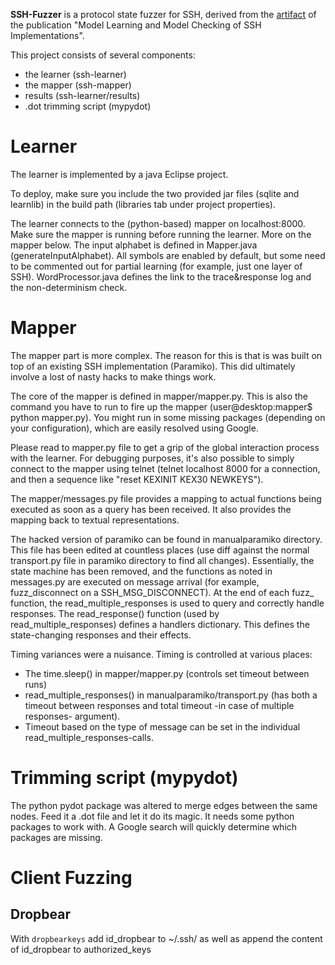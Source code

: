 **SSH-Fuzzer** is a protocol state fuzzer for SSH, derived from the [artifact][learning-ssh-artifact] of the publication "Model Learning and Model Checking of SSH Implementations".

This project consists of several components:
* the learner (ssh-learner)
* the mapper (ssh-mapper)
* results (ssh-learner/results)
* .dot trimming script (mypydot)

# Learner
The learner is implemented by a java Eclipse project. 

To deploy, make sure you include the two provided jar files (sqlite and learnlib) in the build path (libraries tab under project properties).

The learner connects to the (python-based) mapper on localhost:8000. Make sure the mapper is running before running the learner. More on the mapper below. The input alphabet is defined in Mapper.java (generateInputAlphabet). All symbols are enabled by default, but some need to be commented out for partial learning (for example, just one layer of SSH). WordProcessor.java defines the link to the trace&response log and the non-determinism check. 

# Mapper
The mapper part is more complex. The reason for this is that is was built on top of an existing SSH implementation (Paramiko). This did ultimately involve a lost of nasty hacks to make things work. 

The core of the mapper is defined in mapper/mapper.py. This is also the command you have to run to fire up the mapper (user@desktop:mapper$ python mapper.py). You might run in some missing packages (depending on your configuration), which are easily resolved using Google.

Please read to mapper.py file to get a grip of the global interaction process with the learner. For debugging purposes, it's also possible to simply connect to the mapper using telnet (telnet localhost 8000 for a connection, and then a sequence like "reset KEXINIT KEX30 NEWKEYS"). 

The mapper/messages.py file provides a mapping to actual functions being executed as soon as a query has been received. It also provides the mapping back to textual representations.

The hacked version of paramiko can be found in manualparamiko directory. This file has been edited at countless places (use diff against the normal transport.py file in paramiko directory to find all changes). Essentially, the state machine has been removed, and the functions as noted in messages.py are executed on message arrival (for example, fuzz_disconnect on a SSH_MSG_DISCONNECT). At the end of each fuzz_ function, the read_multiple_responses is used to query and correctly handle responses. The read_response() function (used by read_multiple_responses) defines a handlers dictionary. This defines the state-changing responses and their effects.

Timing variances were a nuisance. Timing is controlled at various places:
- The time.sleep() in mapper/mapper.py (controls set timeout between runs)
- read_multiple_responses() in manualparamiko/transport.py (has both a timeout between responses and total timeout -in case of multiple responses- argument). 
- Timeout based on the type of message can be set in the individual read_multiple_responses-calls. 

# Trimming script (mypydot)
The python pydot package was altered to merge edges between the same nodes. 
Feed it a .dot file and let it do its magic. 
It needs some python packages to work with. 
A Google search will quickly determine which packages are missing.

[learning-ssh-artifact]:https://repository.ubn.ru.nl/handle/2066/184275


# Client Fuzzing

## Dropbear
With ```dropbearkeys``` add id_dropbear to ~/.ssh/ as well as append the content of id_dropbear to authorized_keys